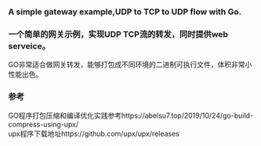 
### A simple gateway example,UDP to TCP to UDP flow with Go.  
### 一个简单的网关示例，实现UDP TCP流的转发，同时提供web serveice。

GO非常适合做网关转发，能够打包成不同环境的二进制可执行文件，体积非常小性能出色。

### 参考
GO程序打包压缩和编译优化实践参考https://abelsu7.top/2019/10/24/go-build-compress-using-upx/  
upx程序下载地址https://github.com/upx/upx/releases
